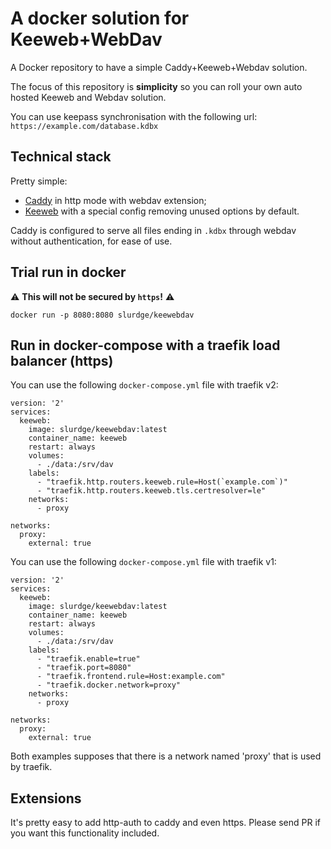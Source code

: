 # A docker solution for Keeweb+WebDav

A Docker repository to have a simple Caddy+Keeweb+Webdav solution.

The focus of this repository is **simplicity** so you can roll your own auto hosted Keeweb and Webdav solution.

You can use keepass synchronisation with the following url:
```https://example.com/database.kdbx```

## Technical stack

Pretty simple:
* [Caddy](https://caddyserver.com/) in http mode with webdav extension;
* [Keeweb](https://keeweb.info/) with a special config removing unused options by default.

Caddy is configured to serve all files ending in `.kdbx` through webdav without authentication, for ease of use.

## Trial run in docker

⚠ **This will not be secured by `https`!** ⚠

```docker run -p 8080:8080 slurdge/keewebdav```

## Run in docker-compose with a traefik load balancer (https)

You can use the following `docker-compose.yml` file with traefik v2:

```
version: '2'
services:
  keeweb:
    image: slurdge/keewebdav:latest
    container_name: keeweb
    restart: always
    volumes:
      - ./data:/srv/dav
    labels:
      - "traefik.http.routers.keeweb.rule=Host(`example.com`)"
      - "traefik.http.routers.keeweb.tls.certresolver=le"
    networks:
      - proxy

networks:
  proxy:
    external: true
```

You can use the following `docker-compose.yml` file with traefik v1:

```
version: '2'
services:
  keeweb:
    image: slurdge/keewebdav:latest
    container_name: keeweb
    restart: always
    volumes:
      - ./data:/srv/dav
    labels:
      - "traefik.enable=true"
      - "traefik.port=8080"
      - "traefik.frontend.rule=Host:example.com"
      - "traefik.docker.network=proxy"
    networks:
      - proxy

networks:
  proxy:
    external: true
```

Both examples supposes that there is a network named 'proxy' that is used by traefik.

## Extensions

It's pretty easy to add http-auth to caddy and even https. Please send PR if you want this functionality included.
